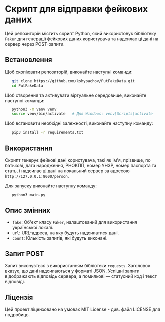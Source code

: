 # Скрипт для відправки фейкових даних

Цей репозиторій містить скрипт Python, який використовує бібліотеку `Faker` для генерації фейкових даних користувача та надсилає ці дані на сервер через POST-запити.

## Встановлення

Щоб скопіювати репозиторій, виконайте наступні команди:

```bash
   git clone https://github.com/kshypachov/PutFakeData.git
   cd PutFakeData
```

Щоб створення та активувати віртуальне середовище, виконайте наступні команди:

```bash
   python3 -m venv venv
   source venv/bin/activate   # Для Windows: venv\Scripts\activate
```

Щоб встановити необхідні залежності, виконайте наступну команду:

```bash
   pip3 install -r requirements.txt
```

## Використання

Скрипт генерує фейкові дані користувача, такі як ім'я, прізвище, по батькові, дата народження, РНОКПП, номер УНЗР, номер паспорта та стать, і надсилає ці дані на локальний сервер за адресою `http://127.0.0.1:8000/person`.

Для запуску виконайте наступну команду:
```bash
   python3 main.py
```


## Опис змінних

- `fake`: Об'єкт класу `Faker`, налаштований для використання української локалі.
- `url`: URL-адреса, на яку будуть надсилатися дані.
- `count`: Кількість запитів, які будуть виконані.

## Запит POST

Запит виконується з використанням бібліотеки `requests`. Заголовок вказує, що дані надсилаються у форматі JSON. Успішні запити відображають відповідь сервера, а помилкові — статусний код і текст відповіді.

## Ліцензія

Цей проект ліцензовано на умовах MIT License - див. файл LICENSE для подробиць.
